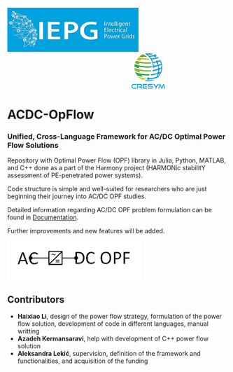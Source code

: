![alt text](IEPG_logo.jpg?raw=true) $~~~~~~~~~~~~~~~~~~~~~~~~~~~~~~~~~~~~~~~~~~~~~~~~~~~~~~~~~~~~~~~~~~~~~~~$  ![alt text](cresym.png?raw=true)        

# ACDC-OpFlow  
###  Unified, Cross-Language Framework for AC/DC Optimal Power Flow Solutions
Repository with Optimal Power Flow (OPF) library in Julia, Python, MATLAB, and C++ done as a part of the Harmony project (HARMONic stabilitY assessment of PE-penetrated power systems).

Code structure is simple and well-suited for researchers who are just beginning their journey into AC/DC OPF studies.

Detailed information regarding AC/DC OPF problem formulation can be found in [Documentation](Readme_ACDC_OPF.pdf).

Further improvements and new features will be added.

![alt text](ACDC_OPF.png?raw=true)

## Contributors
- **Haixiao Li**, design of the power flow strategy, formulation of the power flow solution, development of code in different languages, manual writting
- **Azadeh Kermansaravi**, help with development of C++ power flow solution
- **Aleksandra Lekić**, supervision, definition of the framework and functionalities, and acquisition of the funding
